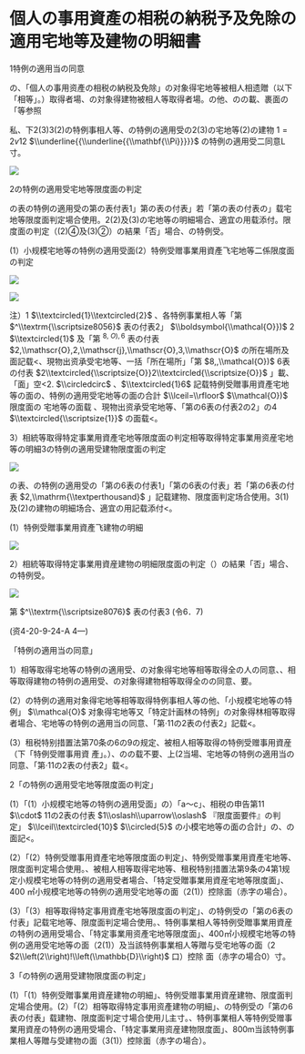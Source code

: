 # 個人の事用資產の相税の納税予及免除の適用宅地等及建物の明細書

1特例の適用当の同意

の、「個人の事用资產の相税の納税及免除」の对象得宅地等被相人相遗贈（以下「相等」。）取得者場、の対象得建物被相人等取得者場。の他、のの載、裹面の「等参照

私、下2(3)3(2)の特例事相人等、の特例の適用受の2(3)の宅地等(2)の建物 $1=2v12$ $\\underline{{\\underline{{\\mathbf{\\Pi}}}}}$ の特例の適用受二同意L寸。

![](https://www.nta.go.jp/tmp/d13c439e-8a1d-4e1a-9b78-1c231545dc24/images/e5726c9f75a5c33de267dc4f86b6af8204bd77e09614981c12771ded82a362a8.jpg)

2の特例の適用受宅地等限度面の判定

の表の特例の適用受の第の表付表1」第の表の付表」若「第の表の付表の」载宅地等限度面判定場合使用。2(2)及(3)の宅地等の明細場合、適宜の用载添付。限度面の判定（(2)④及(3)②）の結果「否」場合、の特例受。

(1）小规模宅地等の特例の適用受面(2）特例受赠事業用資產飞宅地等二係限度面の判定

![](https://www.nta.go.jp/tmp/d13c439e-8a1d-4e1a-9b78-1c231545dc24/images/05ed1c7f3be7ff15458802876e8f48dc58836fdde50397878b6ca0ebc3a3ccdf.jpg)

![](https://www.nta.go.jp/tmp/d13c439e-8a1d-4e1a-9b78-1c231545dc24/images/54fd0ea025ef056fbcb9006f775faaf3a1ec0d6f4efe740763f6dba53e43b79b.jpg)

注）1 $\\textcircled{1}\\textcircled{2}$ 、各特例事業相人等「第 $^\\textrm{\\scriptsize8056}$ 表の付表2」 $\\boldsymbol{\\mathcal{O}})$ 2 $\\textcircled{1}$ 及「第 $^{8,\ O),6}$ 表の付表 $2,\\mathscr{O},2,\\mathscr{j},\\mathscr{O},3,\\mathscr{O}$ の所在場所及面記载<、現物出资承受宅地等、一括「所在場所」「第 $8,,\\mathcal{O})$ 6表の付表 $2\\textcircled{\\scriptsize{O}}2\\textcircled{\\scriptsize{O}}$ 」載、「面」空<2. $\\circledcirc$ 、$\\textcircled{1}6$ 記载特例受贈事用資產宅地等の面の、特例の適用受宅地等の面の合計 $\\lceil=\\rfloor$ $\\mathcal{O})$ 限度面の 宅地等の面载 、現物出资承受宅地等、「第の6表の付表2の2」の4 $\\textcircled{\\scriptsize{1}}$ の面载<。

3）相統等取得特定事業用資產宅地等限度面の判定相等取得特定事業用资産宅地等の明細3の特例の適用受建物限度面の判定

![](https://www.nta.go.jp/tmp/d13c439e-8a1d-4e1a-9b78-1c231545dc24/images/8cde91867c90fc0dc405c7cf609bdba72474f316e0726aa464257fa5cde09532.jpg)

の表、の特例の適用受の「第の6表の付表1」「第の6表の付表」若「第の6表の付表 $2,\\mathrm{\\textperthousand}$ 」記载建物、限度面判定场合使用。3(1)及(2)の建物の明細场合、適宜の用記载添付<。

(1）特例受贈事業用資產飞建物の明細

![](https://www.nta.go.jp/tmp/d13c439e-8a1d-4e1a-9b78-1c231545dc24/images/4135b159a8f709f334c0deb5e373bea75586b95f5d7ef3a707903fa4b764596d.jpg)

2）相統等取得特定事業用資産建物の明細限度面の判定（）の結果「否」場合、の特例受。

![](https://www.nta.go.jp/tmp/d13c439e-8a1d-4e1a-9b78-1c231545dc24/images/383e9434c02d3ac8eede1ddcfef0ec33884c321d28305a64ef9362cb7b9a44ea.jpg)

第 $^\\textrm{\\scriptsize8076}$ 表の付表3 (令6．7)

(资4-20-9-24-A 4—)

「特例の適用当の同意」

1）相等取得宅地等の特例の適用受、の对象得宅地等相等取得全の人の同意、、相等取得建物の特例の適用受、の对象得建物相等取得全のの同意、要。

(2）の特例の適用对象得宅地等相等取得特例事相人等の他、「小规模宅地等の特例」 $\\mathcal{O}$ 对象得宅地等又「特定計画林の特例」の对象得林相等取得者場合、宅地等の特例の適用当の同意、「第·11の2表の付表2」記载<。

(3）租税特别措置法第70条の6の9の规定、被相人相等取得の特例受赠事用資産（下「特例受赠事用資 產」。）、のの载不要、上(2当場、宅地等の特例の適用当の同意、「第·11の2表の付表2」载<。

2「の特例の適用受宅地等限度面の判定」

(1）「(1）小规模宅地等の特例の適用受面」の）「a～c」、相税の申告第11 $\\cdot$ 11の2表の付表 $1\\oslash\\uparrow\\oslash$ 『限度面要件』の判定」 $\\lceil\\textcircled{10}$ $\\circled{5}$ の小模宅地等の面の合計」の、の面記<。

(2）「(2）特例受赠事用資產宅地等限度面の判定」、特例受赠事業用資產宅地等、限度面判定場合使用。、被相人相等取得宅地等、租税特别措置法第9条の4第1规定小规模宅地等の特例の適用受者場合、「特定受贈事業用資産宅地等限度面」、400 ㎡小规模宅地等の特例の適用受宅地等の面（2(1)）控除面（赤字の場合）。

(3）「(3）相等取得特定事用資產宅地等限度面の判定」、の特例受の「第の6表の付表」記载宅地等、限度面判定場合使用。、特例事業相人等特例受贈事業用資産の特例の適用受場合、「特定事業用资產宅地等限度面」、400㎡小规模宅地等の特例の適用受宅地等の面（2(1)）及当該特例事業相人等贈与受宅地等の面（2 $2\\left(2\\right)!\\left(\\mathbb{D}\\right)$ 口）控除 面（赤字の場合0）寸。

3「の特例の適用受建物限度面の判定」

(1）「(1）特例受贈事業用資産建物の明細」、特例受赠事業用資産建物、限度面判定場合使用。(2）「(2）相等取得特定事用资產建物の明細」、の特例受の「第の6表の付表」载建物、限度面判定寸場合使用儿主寸。、特例事業相人等特例受赠事業用資産の特例の適用受場合、「特定事業用资産建物限度面」、800m当該特例事業相人等贈与受建物の面（3(1)）控除面（赤字の場合）。
